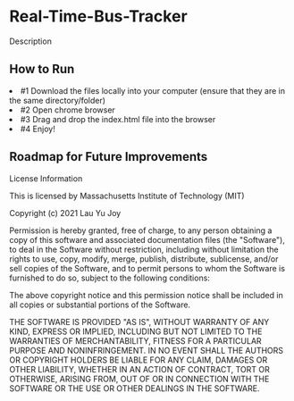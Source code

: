 # Real-Time-Bus-Tracker
Description

<h2> How to Run </h2>
<li> #1 Download the files locally into your computer (ensure that they are in the same directory/folder)
<li> #2 Open chrome browser 
<li> #3 Drag and drop the index.html file into the browser
<li> #4 Enjoy! 

<h2> Roadmap for Future Improvements </h2>
<liL #1 Changing the icon "red" whenever the bus is at that stop

<h2> License Information </h2> 

This is licensed by Massachusetts Institute of Technology (MIT)

Copyright (c) 2021 Lau Yu Joy

Permission is hereby granted, free of charge, to any person obtaining a copy
of this software and associated documentation files (the "Software"), to deal
in the Software without restriction, including without limitation the rights
to use, copy, modify, merge, publish, distribute, sublicense, and/or sell
copies of the Software, and to permit persons to whom the Software is
furnished to do so, subject to the following conditions:

The above copyright notice and this permission notice shall be included in all
copies or substantial portions of the Software.

THE SOFTWARE IS PROVIDED "AS IS", WITHOUT WARRANTY OF ANY KIND, EXPRESS OR
IMPLIED, INCLUDING BUT NOT LIMITED TO THE WARRANTIES OF MERCHANTABILITY,
FITNESS FOR A PARTICULAR PURPOSE AND NONINFRINGEMENT. IN NO EVENT SHALL THE
AUTHORS OR COPYRIGHT HOLDERS BE LIABLE FOR ANY CLAIM, DAMAGES OR OTHER
LIABILITY, WHETHER IN AN ACTION OF CONTRACT, TORT OR OTHERWISE, ARISING FROM,
OUT OF OR IN CONNECTION WITH THE SOFTWARE OR THE USE OR OTHER DEALINGS IN THE
SOFTWARE.
